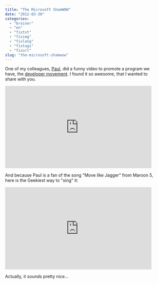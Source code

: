 ```yaml
---
title: "The Microsoft ShamWOW"
date: "2012-03-30"
categories: 
  - "brainer"
  - "en"
  - "fixtxt"
  - "fiximg"
  - "fixlang"
  - "fixtags"
  - "fixurl"
slug: "the-microsoft-shamwow"
---
```


One of my colleagues, [Paul](https://twitter.com/#!/plaberge), did a funny video to promote a program we have, the [developer movement](https://www.developermovement.ca/). I found it so awesome, that I wanted to share with you.

<iframe width="480" height="270" src="https://www.youtube.com/embed/nkIuumb2bjs?feature=oembed" frameborder="0" allowfullscreen></iframe>

And because Paul is a fan of the song "Move like Jagger" from Maroon 5, here is the Geekiest way to "sing" it:

<iframe width="480" height="270" src="https://www.youtube.com/embed/VZGgymGg0Ns?feature=oembed" frameborder="0" allowfullscreen></iframe>

Actually, it sounds pretty nice...
